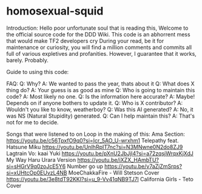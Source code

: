 # homosexual-squid
Introduction: 
    Hello poor unfortunate soul that is reading this,
    Welcome to the official source code for the DDD Wiki.
    This code is an abhorrent mess that would make TF2 developers cry
    During your read, be it for maintenance or curiosity, you will find a million comments and commits all full of various expletives and profanities. However, I guarantee that it works, barely. Probably.

Guide to using this code:





FAQ:
Q: Why? 
    A: We wanted to pass the year, thats about it
Q: What does X thing do?
    A: Your guess is as good as mine
Q: Who is going to maintain this code?
    A: Most likely no one.
Q: Is the information here accurate?
    A: Maybe! Depends on if anyone bothers to update it.
Q: Who is X contributor?
    A: Wouldn't you like to know, weatherboy?
Q: Was this AI generated?
    A: No, it was NS (Natural Stupidity) generated.
Q: Can I help maintain this?
    A: That's not for me to decide.


Songs that were listened to on Loop in the making of this:
Ama Section:
    https://youtu.be/c56TpxfO9q0?si=Icr_5AO_U-wrxhm1 Telepathy feat. Hatsune Miku
    https://youtu.be/UnIhRpIT7nc?si=N3MNwne0N2do8ZJ9 Lagtrain Vo: kaai Yuki
    https://youtu.be/pXnU2JbJjl4?si=a72zqsjWrqxKjXdJ My Way Haru Urara Version
    https://youtu.be/iXZX_HAmbTU?si=sHGrV9q0zoJcE5Y6 Number go up
    https://youtu.be/v7aZjZmSrps?si=xUHtcOp0EUvzL4NB MoeChakkaFire - Will Stetson Cover
    https://youtu.be/3e8tdT92KKI?si=u_9-Vv41qNB9TJ7l California Girls - Teto Cover